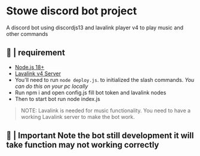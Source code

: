 # Stowe discord bot project
 A discord bot using discordjs13 and lavalink player v4 to play music and other commands

## 🚧 | requirement

- [Node.js 18+](https://nodejs.org/en/download/)
- [Lavalink v4 Server]([https://code.darrennathanael.com/how-to-lavalink](https://github.com/lavalink-devs/Lavalink/releases))
- You'll need to run `node deploy.js`. to initialized the slash commands. _You can do this on your pc
  locally_
- Run npm i and open config.js fill bot token and lavalink nodes
- Then to start bot run node index.js
> NOTE: Lavalink is needed for music functionality. You need to have a working Lavalink server to make the bot work.

## 📝 | Important Note the bot still development it will take function may not working correctly



